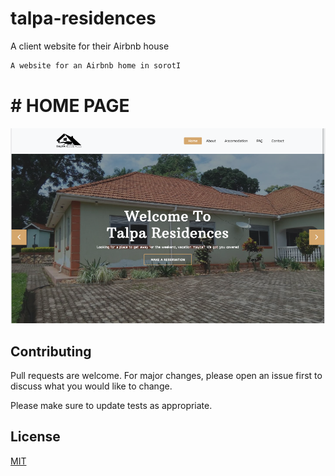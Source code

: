 # talpa-residences
A client website for their Airbnb house

```bash
A website for an Airbnb home in sorotI
```
# # HOME PAGE

![HOMEPAGE](https://github.com/HiveMind-256/talpa-residences/blob/main/screenshot/home.png)


## Contributing
Pull requests are welcome. For major changes, please open an issue first to discuss what you would like to change.

Please make sure to update tests as appropriate.

## License
[MIT](https://choosealicense.com/licenses/mit/)
